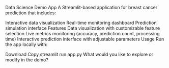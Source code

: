 Data Science Demo App
A Streamlit-based application for breast cancer prediction that includes:

Interactive data visualization
Real-time monitoring dashboard
Prediction simulation interface
Features
Data visualization with customizable feature selection
Live metrics monitoring (accuracy, prediction count, processing time)
Interactive prediction interface with adjustable parameters
Usage
Run the app locally with:

 Download
 Copy
streamlit run app.py
What would you like to explore or modify in the demo?
